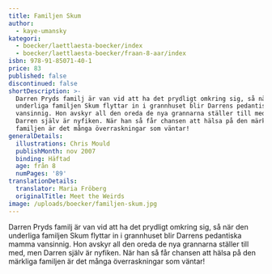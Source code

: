 ```yaml
---
title: Familjen Skum
author:
  - kaye-umansky
kategori:
  - boecker/laettlaesta-boecker/index
  - boecker/laettlaesta-boecker/fraan-8-aar/index
isbn: 978-91-85071-40-1
price: 83
published: false
discontinued: false
shortDescription: >-
  Darren Pryds familj är van vid att ha det prydligt omkring sig, så när den
  underliga familjen Skum flyttar in i grannhuset blir Darrens pedantiska mamma
  vansinnig. Hon avskyr all den oreda de nya grannarna ställer till med, men
  Darren själv är nyfiken. När han så får chansen att hälsa på den märkliga
  familjen är det många överraskningar som väntar!
generalDetails:
  illustrations: Chris Mould
  publishMonth: nov 2007
  binding: Häftad
  age: från 8
  numPages: '89'
translationDetails:
  translator: Maria Fröberg
  originalTitle: Meet the Weirds
image: /uploads/boecker/familjen-skum.jpg
---
```

Darren Pryds familj är van vid att ha det prydligt omkring sig, så när den underliga familjen Skum flyttar in i grannhuset blir Darrens pedantiska mamma vansinnig. Hon avskyr all den oreda de nya grannarna ställer till med, men Darren själv är nyfiken. När han så får chansen att hälsa på den märkliga familjen är det många överraskningar som väntar!
